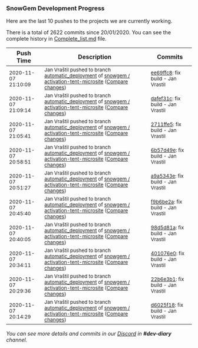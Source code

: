 
### SnowGem Development Progress

Here are the last 10 pushes to the projects we are currently working.

There is a total of 2622 commits since 20/01/2020. You can see the complete history in
 [Complete_list.md](Complete_list.md) file.

| Push Time | Description | Commits |
| --- | --- | --- |
| <sub>2020-11-07 21:10:09</sub> | <sub>Jan Vraštil pushed to branch [automatic\_deployment](https://gitlab.com/snowgem/activation-tent-microsite/commits/automatic_deployment) of [snowgem / activation\-tent\-microsite](https://gitlab.com/snowgem/activation-tent-microsite) ([Compare changes](https://gitlab.com/snowgem/activation-tent-microsite/compare/dafef31cd92fdb8115ac87e2849ab63348dd9548...ee69ffc896bbf18b4ca36d25d9fcae4c61661ff3))</sub> | <sub>[ee69ffc8](https://gitlab.com/snowgem/activation-tent-microsite/-/commit/ee69ffc896bbf18b4ca36d25d9fcae4c61661ff3): fix build - Jan Vrastil</sub> |
| <sub>2020-11-07 21:09:14</sub> | <sub>Jan Vraštil pushed to branch [automatic\_deployment](https://gitlab.com/snowgem/activation-tent-microsite/commits/automatic_deployment) of [snowgem / activation\-tent\-microsite](https://gitlab.com/snowgem/activation-tent-microsite) ([Compare changes](https://gitlab.com/snowgem/activation-tent-microsite/compare/2711ffe5049a48ee968628fed32041555ca6f8d7...dafef31cd92fdb8115ac87e2849ab63348dd9548))</sub> | <sub>[dafef31c](https://gitlab.com/snowgem/activation-tent-microsite/-/commit/dafef31cd92fdb8115ac87e2849ab63348dd9548): fix build - Jan Vrastil</sub> |
| <sub>2020-11-07 21:05:41</sub> | <sub>Jan Vraštil pushed to branch [automatic\_deployment](https://gitlab.com/snowgem/activation-tent-microsite/commits/automatic_deployment) of [snowgem / activation\-tent\-microsite](https://gitlab.com/snowgem/activation-tent-microsite) ([Compare changes](https://gitlab.com/snowgem/activation-tent-microsite/compare/6b57d49ef81c5ec5d2054071e92a3711eac0ce13...2711ffe5049a48ee968628fed32041555ca6f8d7))</sub> | <sub>[2711ffe5](https://gitlab.com/snowgem/activation-tent-microsite/-/commit/2711ffe5049a48ee968628fed32041555ca6f8d7): fix build - Jan Vrastil</sub> |
| <sub>2020-11-07 20:58:51</sub> | <sub>Jan Vraštil pushed to branch [automatic\_deployment](https://gitlab.com/snowgem/activation-tent-microsite/commits/automatic_deployment) of [snowgem / activation\-tent\-microsite](https://gitlab.com/snowgem/activation-tent-microsite) ([Compare changes](https://gitlab.com/snowgem/activation-tent-microsite/compare/a9a5343eef62ba5ed586705f0f8816c42c50b74f...6b57d49ef81c5ec5d2054071e92a3711eac0ce13))</sub> | <sub>[6b57d49e](https://gitlab.com/snowgem/activation-tent-microsite/-/commit/6b57d49ef81c5ec5d2054071e92a3711eac0ce13): fix build - Jan Vrastil</sub> |
| <sub>2020-11-07 20:51:27</sub> | <sub>Jan Vraštil pushed to branch [automatic\_deployment](https://gitlab.com/snowgem/activation-tent-microsite/commits/automatic_deployment) of [snowgem / activation\-tent\-microsite](https://gitlab.com/snowgem/activation-tent-microsite) ([Compare changes](https://gitlab.com/snowgem/activation-tent-microsite/compare/f9b6be2afbdb7f8daba71594947eb098ad9509f4...a9a5343eef62ba5ed586705f0f8816c42c50b74f))</sub> | <sub>[a9a5343e](https://gitlab.com/snowgem/activation-tent-microsite/-/commit/a9a5343eef62ba5ed586705f0f8816c42c50b74f): fix build - Jan Vrastil</sub> |
| <sub>2020-11-07 20:45:40</sub> | <sub>Jan Vraštil pushed to branch [automatic\_deployment](https://gitlab.com/snowgem/activation-tent-microsite/commits/automatic_deployment) of [snowgem / activation\-tent\-microsite](https://gitlab.com/snowgem/activation-tent-microsite) ([Compare changes](https://gitlab.com/snowgem/activation-tent-microsite/compare/98d5d81ad6cd8b30abc1e290663cddcfe139fc45...f9b6be2afbdb7f8daba71594947eb098ad9509f4))</sub> | <sub>[f9b6be2a](https://gitlab.com/snowgem/activation-tent-microsite/-/commit/f9b6be2afbdb7f8daba71594947eb098ad9509f4): fix build - Jan Vrastil</sub> |
| <sub>2020-11-07 20:40:05</sub> | <sub>Jan Vraštil pushed to branch [automatic\_deployment](https://gitlab.com/snowgem/activation-tent-microsite/commits/automatic_deployment) of [snowgem / activation\-tent\-microsite](https://gitlab.com/snowgem/activation-tent-microsite) ([Compare changes](https://gitlab.com/snowgem/activation-tent-microsite/compare/401076e0a1f97ae307c48c59e58058d080875528...98d5d81ad6cd8b30abc1e290663cddcfe139fc45))</sub> | <sub>[98d5d81a](https://gitlab.com/snowgem/activation-tent-microsite/-/commit/98d5d81ad6cd8b30abc1e290663cddcfe139fc45): fix build - Jan Vrastil</sub> |
| <sub>2020-11-07 20:34:11</sub> | <sub>Jan Vraštil pushed to branch [automatic\_deployment](https://gitlab.com/snowgem/activation-tent-microsite/commits/automatic_deployment) of [snowgem / activation\-tent\-microsite](https://gitlab.com/snowgem/activation-tent-microsite) ([Compare changes](https://gitlab.com/snowgem/activation-tent-microsite/compare/22b6e3b1874b41310d71cb900768c15e98a53bcb...401076e0a1f97ae307c48c59e58058d080875528))</sub> | <sub>[401076e0](https://gitlab.com/snowgem/activation-tent-microsite/-/commit/401076e0a1f97ae307c48c59e58058d080875528): fix build - Jan Vrastil</sub> |
| <sub>2020-11-07 20:29:36</sub> | <sub>Jan Vraštil pushed to branch [automatic\_deployment](https://gitlab.com/snowgem/activation-tent-microsite/commits/automatic_deployment) of [snowgem / activation\-tent\-microsite](https://gitlab.com/snowgem/activation-tent-microsite) ([Compare changes](https://gitlab.com/snowgem/activation-tent-microsite/compare/d6025f180caa17d277e80deb94baa7bbdd18221d...22b6e3b1874b41310d71cb900768c15e98a53bcb))</sub> | <sub>[22b6e3b1](https://gitlab.com/snowgem/activation-tent-microsite/-/commit/22b6e3b1874b41310d71cb900768c15e98a53bcb): fix build - Jan Vrastil</sub> |
| <sub>2020-11-07 20:14:29</sub> | <sub>Jan Vraštil pushed to branch [automatic\_deployment](https://gitlab.com/snowgem/activation-tent-microsite/commits/automatic_deployment) of [snowgem / activation\-tent\-microsite](https://gitlab.com/snowgem/activation-tent-microsite) ([Compare changes](https://gitlab.com/snowgem/activation-tent-microsite/compare/24a97492e24b311503016f51da3419251ffdc99c...d6025f180caa17d277e80deb94baa7bbdd18221d))</sub> | <sub>[d6025f18](https://gitlab.com/snowgem/activation-tent-microsite/-/commit/d6025f180caa17d277e80deb94baa7bbdd18221d): fix build - Jan Vrastil</sub> |

_You can see more details and commits in our [Discord](https://discord.gg/zumGnbg) in **#dev-diary** channel._
